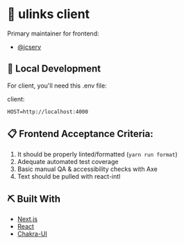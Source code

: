 # 🚀 ulinks client
Primary maintainer for frontend:
- [@jcserv](https://jarrodservilla.com)

## 💼 Local Development

For client, you'll need this .env file:

client:
```
HOST=http://localhost:4000
```

## 📋 Frontend Acceptance Criteria:
1. It should be properly linted/formatted (`yarn run format`)
2. Adequate automated test coverage
3. Basic manual QA & accessibility checks with Axe
4. Text should be pulled with react-intl



## ⛏️ Built With

- [Next.js](https://nextjs.org/)
- [React](https://reactjs.org/)
- [Chakra-UI](https://chakra-ui.com/)